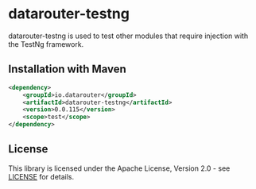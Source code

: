 # datarouter-testng

datarouter-testng is used to test other modules that require injection with the TestNg framework.

## Installation with Maven

```xml
<dependency>
	<groupId>io.datarouter</groupId>
	<artifactId>datarouter-testng</artifactId>
	<version>0.0.115</version>
	<scope>test</scope>
</dependency>
```

## License

This library is licensed under the Apache License, Version 2.0 - see [LICENSE](../LICENSE) for details.
